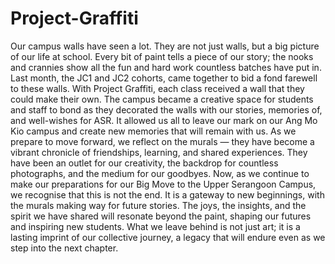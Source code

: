 # Project-Graffiti
Our campus walls have seen a lot. They are not just walls, but a big picture of our life at school. Every bit of paint tells a piece of our story; the nooks and crannies show all the fun and hard work countless batches have put in.
Last month, the JC1 and JC2 cohorts, came together to bid a fond farewell to these walls. With Project Graffiti, each class received a wall that they could make their own. The campus became a creative space for students and staff to bond as they decorated the walls with our stories, memories of, and well-wishes for ASR. It allowed us all to leave our mark on our Ang Mo Kio campus and create new memories that will remain with us.
As we prepare to move forward, we reflect on the murals — they have become a vibrant chronicle of friendships, learning, and shared experiences. They have been an outlet for our creativity, the backdrop for countless photographs, and the medium for our goodbyes. Now, as we continue to make our preparations for our Big Move to the Upper Serangoon Campus, we recognise that this is not the end. It is a gateway to new beginnings, with the murals making way for future stories. The joys, the insights, and the spirit we have shared will resonate beyond the paint, shaping our futures and inspiring new students. What we leave behind is not just art; it is a lasting imprint of our collective journey, a legacy that will endure even as we step into the next chapter.
